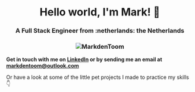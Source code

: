 <h1 align="center">Hello world, I'm Mark! 👋</h1>
<h3 align="center">
  A Full Stack Engineer from :netherlands: the Netherlands
</h3>

<h3 align="center">
  <img src="https://komarev.com/ghpvc/?username=MarkdenToom&label=Profile%20views&color=0e75b6&style=flat" alt="MarkdenToom" />
</h3>

**Get in touch with me on [LinkedIn](https://www.linkedin.com/in/markdentoom/) or by sending me an email at markdentoom@outlook.com**

Or have a look at some of the little pet projects I made to practice my skills 👇
